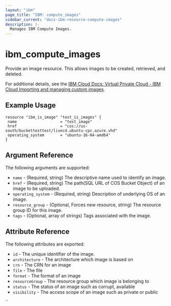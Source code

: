 ```yaml
---
layout: "ibm"
page_title: "IBM: compute_images"
sidebar_current: "docs-ibm-resource-compute-images"
description: |-
  Manages IBM Compute Images.
---
```


# ibm\_compute_images

Provide an image resource. This allows images to be created, retrieved, and deleted.

For additional details, see the [IBM Cloud Docs: Virtual Private Cloud - IBM Cloud Importing and managing custom images](https://cloud.ibm.com/docs/vpc?topic=vpc-managing-images).

## Example Usage

```
resource "ibm_is_image" "test_is_images" {
 name                   = "test_image"
 href                   = "cos://us-south/buckettesttest/livecd.ubuntu-cpc.azure.vhd"
 operating_system       = "ubuntu-16-04-amd64"
}
```

## Argument Reference

The following arguments are supported:

* `name` - (Required, string) The descriptive name used to identify an image.
* `href` - (Required, string) The path(SQL URL of COS Bucket Object) of an image to be uploaded.
* `operating_system` - (Required, string) Description of underlying OS of an image.
* `resource_group` - (Optional, Forces new resource, string) The resource group ID for this image.
* `tags` - (Optional, array of strings) Tags associated with the image.

## Attribute Reference

The following attributes are exported:

* `id` - The unique identifier of the image.
* `architecture` - The architecture which image is based on
* `crn` - The CRN for an image
* `file` - The file
* `format` - The format of an image
* `resourceGroup` - The resource group which image is belonging to
* `status` - The status of an image such as corrupt, available
* `visibility` - The access scope of an image such as private or public

``
